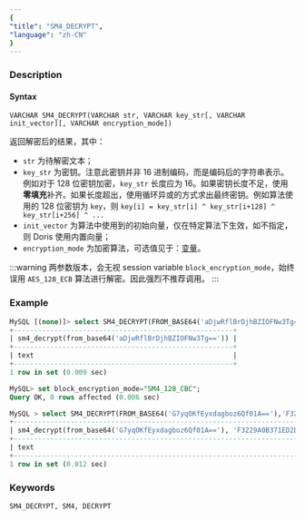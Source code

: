 ```yaml
---
{
"title": "SM4_DECRYPT",
"language": "zh-CN"
}
---
```


<!-- 
Licensed to the Apache Software Foundation (ASF) under one
or more contributor license agreements.  See the NOTICE file
distributed with this work for additional information
regarding copyright ownership.  The ASF licenses this file
to you under the Apache License, Version 2.0 (the
"License"); you may not use this file except in compliance
with the License.  You may obtain a copy of the License at
  http://www.apache.org/licenses/LICENSE-2.0
Unless required by applicable law or agreed to in writing,
software distributed under the License is distributed on an
"AS IS" BASIS, WITHOUT WARRANTIES OR CONDITIONS OF ANY
KIND, either express or implied.  See the License for the
specific language governing permissions and limitations
under the License.
-->


### Description
#### Syntax

`VARCHAR SM4_DECRYPT(VARCHAR str, VARCHAR key_str[, VARCHAR init_vector][, VARCHAR encryption_mode])`

返回解密后的结果，其中：
- `str` 为待解密文本；
- `key_str` 为密钥。注意此密钥并非 16 进制编码，而是编码后的字符串表示。例如对于 128 位密钥加密，`key_str` 长度应为 16。如果密钥长度不足，使用**零填充**补齐。如果长度超出，使用循环异或的方式求出最终密钥。例如算法使用的 128 位密钥为 `key`，则 `key[i] = key_str[i] ^ key_str[i+128] ^ key_str[i+256] ^ ...`
- `init_vector` 为算法中使用到的初始向量，仅在特定算法下生效，如不指定，则 Doris 使用内置向量；
- `encryption_mode` 为加密算法，可选值见于：[变量](../../../advanced/variables)。

:::warning
两参数版本，会无视 session variable `block_encryption_mode`，始终误用 `AES_128_ECB` 算法进行解密。因此强烈不推荐调用。
:::

### Example

```sql
MySQL [(none)]> select SM4_DECRYPT(FROM_BASE64('aDjwRflBrDjhBZIOFNw3Tg=='),'F3229A0B371ED2D9441B830D21A390C3');
+------------------------------------------------------+
| sm4_decrypt(from_base64('aDjwRflBrDjhBZIOFNw3Tg==')) |
+------------------------------------------------------+
| text                                                 |
+------------------------------------------------------+
1 row in set (0.009 sec)

MySQL> set block_encryption_mode="SM4_128_CBC";
Query OK, 0 rows affected (0.006 sec)

MySQL > select SM4_DECRYPT(FROM_BASE64('G7yqOKfEyxdagboz6Qf01A=='),'F3229A0B371ED2D9441B830D21A390C3', '0123456789');
+--------------------------------------------------------------------------------------------------------+
| sm4_decrypt(from_base64('G7yqOKfEyxdagboz6Qf01A=='), 'F3229A0B371ED2D9441B830D21A390C3', '0123456789') |
+--------------------------------------------------------------------------------------------------------+
| text                                                                                                   |
+--------------------------------------------------------------------------------------------------------+
1 row in set (0.012 sec)
```

### Keywords
    SM4_DECRYPT, SM4, DECRYPT
